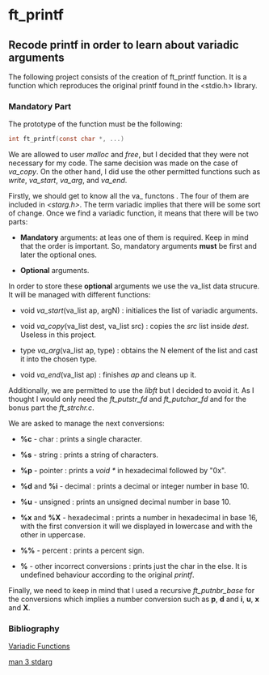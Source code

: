 # ft\_printf
## Recode printf in order to learn about variadic arguments
The following project consists of the creation of ft\_printf function.
It is a function which reproduces the original printf found in the
<stdio.h> library.

### Mandatory Part
The prototype of the function must be the following:
```c
int ft_printf(const char *, ...)
```

We are allowed to user *malloc* and *free*, but I decided that they were not
necessary for my code. The same decision was made on the case of *va\_copy*.
On the other hand, I did use the other permitted
functions such as *write*, *va\_start*, *va\_arg*, and *va\_end*.

Firstly, we should get to know all the va\_<macro> functons . The four of 
them are included in *<starg.h>*. The term variadic implies that there will
be some sort of change. Once we find a variadic function, it means that there
will be two parts:

* **Mandatory** arguments: at leas one of them is required. Keep in mind that 
the order is important. So, mandatory arguments **must** be first and later
the optional ones.

* **Optional** arguments.

In order to store these **optional** arguments we use the va\_list data
strucure. It will be managed with different functions:

* void	*va\_start*(va\_list ap, argN) : initialices the list of variadic
arguments.

* void	*va\_copy*(va\_list dest, va\_list src) : copies the *src* list
inside *dest*. Useless in this project.

* type	*va\_arg*(va\_list ap, type) : obtains the N element of the list
and cast it into the chosen type.

* void	*va\_end*(va\_list ap) : finishes *ap* and cleans up it.

Additionally, we are permitted to use the *libft* but I decided to avoid it.
As I thought I would only need the *ft_putstr_fd* and *ft_putchar_fd* and for
the bonus part the *ft_strchr.c*.

We are asked to manage the next conversions:

* **%c** - char : prints a single character.

* **%s** - string : prints a string of characters.

* **%p** - pointer : prints a _void \*_ in hexadecimal followed by "0x".

* **%d** and **%i** - decimal : prints a decimal or integer number in base 10.

* **%u** - unsigned : prints an unsigned decimal number in base 10.

* **%x** and **%X** - hexadecimal : prints a number in hexadecimal in base 16,
with the first conversion it will we displayed in lowercase and with the other
in uppercase.

* **%%** - percent : prints a percent sign.

* **%<else>** - other incorrect conversions : prints just the char in the else.
It is undefined behaviour according to the original *printf*.

Finally, we need to keep in mind that I used a recursive *ft_putnbr_base* for
the conversions which implies a number conversion such as **p**, **d** and
**i**, **u**, **x** and **X**.

### Bibliography
[Variadic Functions](https://www.thegeekstuff.com/2017/c-variadic-functions/)

[man 3 stdarg](https://man7.org/linux/man-pages/man0/stdarg.h.0p.html)
